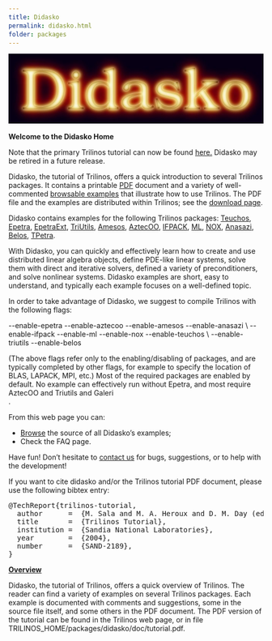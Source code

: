 ```yaml
---
title: Didasko
permalink: didasko.html
folder: packages
---
```


![Didasko Logo](images/didasko_logo.jpeg) 

**Welcome to the Didasko Home**

Note that the primary Trilinos tutorial can now be found [here.](https://github.com/trilinos/Trilinos_tutorial/wiki "Trilinos Hands On Tutorial") Didasko may be retired in a future release.

Didasko, the tutorial of Trilinos, offers a quick introduction to several Trilinos packages. It contains a printable [PDF](pdfs/Trilinos7.0Tutorial.pdf) document and a variety of well-commented [browsable examples](http://trilinos.sandia.gov/packages/didasko/examples.html) that illustrate how to use Trilinos. The PDF file and the examples are distributed within Trilinos; see the [download page](download.html).

Didasko contains examples for the following Trilinos packages: [Teuchos](teuchos.html), [Epetra](epetra.html), [EpetraExt](epetraext.html), [TriUtils](triutils.html), [Amesos](amesos.html), [AztecOO](aztecoo.html), [IFPACK](ifpack.html), [ML](ml.html), [NOX](nox_and_loca.html), [Anasazi](anasazi.html), [Belos](belos.html), [TPetra](tpetra.html).

With Didasko, you can quickly and effectively learn how to create and use distributed linear algebra objects, define PDE-like linear systems, solve them with direct and iterative solvers, defined a variety of preconditioners, and solve nonlinear systems. Didasko examples are short, easy to understand, and typically each example focuses on a well-defined topic.

In order to take advantage of Didasko, we suggest to compile Trilinos with the following flags:

<div>--enable-epetra --enable-aztecoo --enable-amesos --enable-anasazi \  
--enable-ifpack --enable-ml --enable-nox --enable-teuchos \  
--enable-triutils --enable-belos</div>

(The above flags refer only to the enabling/disabling of packages, and are typically completed by other flags, for example to specify the location of BLAS, LAPACK, MPI, etc.) Most of the required packages are enabled by default. No example can effectively run without Epetra, and most require AztecOO and Triutils and Galeri  
.

From this web page you can:

*   [Browse](https://trilinos.org/docs/dev/packages/didasko/doc/html/index.html) the source of all Didasko’s examples;
*   Check the FAQ page.

Have fun! Don’t hesitate to [contact us](http://trilinos.org/oldsite/packages/didasko/contact.html) for bugs, suggestions, or to help with the development!

If you want to cite didasko and/or the Trilinos tutorial PDF document, please use the following bibtex entry:

<pre>@TechReport{trilinos-tutorial,
  author      =  {M. Sala and M. A. Heroux and D. M. Day (editors)},
  title       =  {Trilinos Tutorial},
  institution =  {Sandia National Laboratories},
  year        =  {2004},
  number      =  {SAND-2189},
}</pre>

<span style="text-decoration: underline;">**Overview**</span>

Didasko, the tutorial of Trilinos, offers a quick overview of Trilinos. The reader can find a variety of examples on several Trilinos packages. Each example is documented with comments and suggestions, some in the source file itself, and some others in the PDF document. The PDF version of the tutorial can be found in the Trilinos web page, or in file TRILINOS_HOME/packages/didasko/doc/tutorial.pdf.